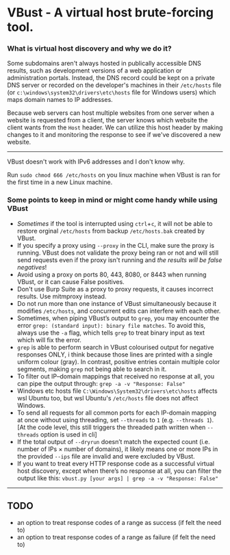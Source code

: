 # VBust - A virtual host brute-forcing tool.

### What is virtual host discovery and why we do it?
Some subdomains aren't always hosted in publically accessible DNS results, such as development versions of a web application or administration portals. Instead, the DNS record could be kept on a private DNS server or recorded on the developer's machines in their `/etc/hosts` file (or `c:\windows\system32\drivers\etc\hosts` file for Windows users) which maps domain names to IP addresses.

Because web servers can host multiple websites from one server when a website is requested from a client, the server knows which website the client wants from the `Host` header. We can utilize this host header by making changes to it and monitoring the response to see if we've discovered a new website.

---

VBust doesn't work with IPv6 addresses and I don't know why.

Run `sudo chmod 666 /etc/hosts` on you linux machine when VBust is ran for the first time in a new Linux machine.

### Some points to keep in mind or might come handy while using VBust
- *Sometimes* if the tool is interrupted using `ctrl`+`c`, it will not be able to restore orginal `/etc/hosts` from backup `/etc/hosts.bak` created by VBust.
- If you specify a proxy using `--proxy` in the CLI, make sure the proxy is running. VBust does not validate the proxy being ran or not and will still send requests even if the proxy isn't running and *the results will be false negatives*!
- Avoid using a proxy on ports 80, 443, 8080, or 8443 when running VBust, or it can cause False positives.
- Don't use Burp Suite as a proxy to proxy requests, it causes incorrect results. Use mitmproxy instead.
- Do not run more than one instance of VBust simultaneously because it modifies `/etc/hosts`, and concurrent edits can interfere with each other.
- Sometimes, when piping VBust’s output to `grep`, you may encounter the error `grep: (standard input): binary file matches`. To avoid this, always use the `-a` flag, which tells `grep` to treat binary input as text which will fix the error.
- `grep` is able to perform search in VBust colourised output for negative responses ONLY, i think because those lines are printed with a single uniform colour (gray). In contrast, positive entries contain multiple color segments, making `grep` not being able to search in it.
- To filter out IP–domain mappings that received no response at all, you can pipe the output through: `grep -a -v "Response: False"`
- Windows etc hosts file `C:\Windows\System32\drivers\etc\hosts` affects wsl Ubuntu too, but wsl Ubuntu's `/etc/hosts` file does not affect Windows.
- To send all requests for all common ports for each IP-domain mapping at once without using threading, set `--threads` to `1` (e.g. `--threads 1`). [At the code level, this still triggers the threaded path written when `--threads` option is used in cli]
- If the total output of `--dryrun` doesn’t match the expected count (i.e. number of IPs × number of domains), it likely means one or more IPs in the provided `--ips` file are invalid and were excluded by VBust.
- If you want to treat every HTTP response code as a successful virtual host discovery, except when there’s no response at all, you can filter the output like this: `vbust.py [your args] | grep -a -v "Response: False"`


---
## TODO
- an option to treat response codes of a range as success (if felt the need to)
- an option to treat response codes of a range as failure (if felt the need to)
